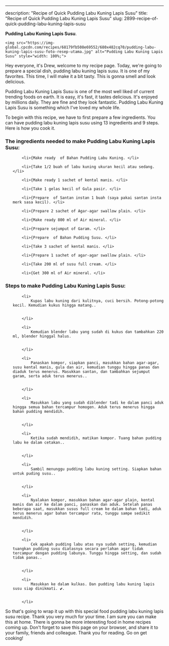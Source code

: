 ---
description: "Recipe of Quick Pudding Labu Kuning Lapis Susu"
title: "Recipe of Quick Pudding Labu Kuning Lapis Susu"
slug: 2899-recipe-of-quick-pudding-labu-kuning-lapis-susu

<p>
	<strong>Pudding Labu Kuning Lapis Susu</strong>. 
	
</p>
<p>
	
	<img src="https://img-global.cpcdn.com/recipes/68179fb508e69552/680x482cq70/pudding-labu-kuning-lapis-susu-foto-resep-utama.jpg" alt="Pudding Labu Kuning Lapis Susu" style="width: 100%;">
	
	
</p>
<p>
	Hey everyone, it's Drew, welcome to my recipe page. Today, we're going to prepare a special dish, pudding labu kuning lapis susu. It is one of my favorites. This time, I will make it a bit tasty. This is gonna smell and look delicious.
</p>
	
<p>
	Pudding Labu Kuning Lapis Susu is one of the most well liked of current trending foods on earth. It is easy, it's fast, it tastes delicious. It's enjoyed by millions daily. They are fine and they look fantastic. Pudding Labu Kuning Lapis Susu is something which I've loved my whole life.
</p>
<p>
	
</p>

<p>
To begin with this recipe, we have to first prepare a few ingredients. You can have pudding labu kuning lapis susu using 13 ingredients and 9 steps. Here is how you cook it.
</p>

<h3>The ingredients needed to make Pudding Labu Kuning Lapis Susu:</h3>

<ol>
	
		<li>{Make ready  of Bahan Pudding Labu Kuning. </li>
	
		<li>{Take 1/2 buah of labu kuning ukuran kecil atau sedang. </li>
	
		<li>{Make ready 1 sachet of kental manis. </li>
	
		<li>{Take 1 gelas kecil of Gula pasir. </li>
	
		<li>{Prepare  of Santan instan 1 buah (saya pakai santan insta merk sasa kecil). </li>
	
		<li>{Prepare 2 sachet of Agar-agar swallow plain. </li>
	
		<li>{Make ready 800 ml of Air mineral. </li>
	
		<li>{Prepare sejumput of Garam. </li>
	
		<li>{Prepare  of Bahan Pudding Susu. </li>
	
		<li>{Take 3 sachet of kental manis. </li>
	
		<li>{Prepare 1 sachet of agar-agar swallow plain. </li>
	
		<li>{Take 200 ml of susu full cream. </li>
	
		<li>{Get 300 ml of Air mineral. </li>
	
</ol>
<p>
	
</p>

<h3>Steps to make Pudding Labu Kuning Lapis Susu:</h3>

<ol>
	
		<li>
			Kupas labu kuning dari kulitnya, cuci bersih. Potong-potong kecil. Kemudian kukus hingga matang..
			
			
		</li>
	
		<li>
			Kemudian blender labu yang sudah di kukus dan tambahkan 220 ml, blender hinggal halus.
			
			
		</li>
	
		<li>
			Panaskan kompor, siapkan panci, masukkan bahan agar-agar, susu kental manis, gula dan air, kemudian tunggu hingga panas dan diaduk terus menerus. Masukkan santan, dan tambahkan sejumput garam, serta aduk terus menerus..
			
			
		</li>
	
		<li>
			Masukkan labu yang sudah diblender tadi ke dalam panci aduk hingga semua bahan tercampur homogen. Aduk terus menerus hingga bahan pudding mendidih.
			
			
		</li>
	
		<li>
			Ketika sudah mendidih, matikan kompor. Tuang bahan pudding labu ke dalam cetakan..
			
			
		</li>
	
		<li>
			Sambil menunggu pudding labu kuning setting. Siapkan bahan untuk puding susu..
			
			
		</li>
	
		<li>
			Nyalakan kompor, masukkan bahan agar-agar plain, kental manis dan air ke dalam panci, panaskan dan aduk. Setelah panas beberapa saat, masukkan susus full cream ke dalam bahan tadi, aduk terus menerus agar bahan tercampur rata, tunggu sampe sedikit mendidih.
			
			
		</li>
	
		<li>
			Cek apakah pudding labu atas nya sudah setting, kemudian tuangkan pudding susu diatasnya secara perlahan agar tidak tercampur dengan pudding labunya. Tunggu hingga setting, dan sudah tidak panas..
			
			
		</li>
	
		<li>
			Masukkan ke dalam kulkas. Dan pudding labu kuning lapis susu siap dinikmati. 💕.
			
			
		</li>
	
</ol>

<p>
	
</p>

<p>
	So that's going to wrap it up with this special food pudding labu kuning lapis susu recipe. Thank you very much for your time. I am sure you can make this at home. There is gonna be more interesting food in home recipes coming up. Don't forget to save this page on your browser, and share it to your family, friends and colleague. Thank you for reading. Go on get cooking!
</p>
